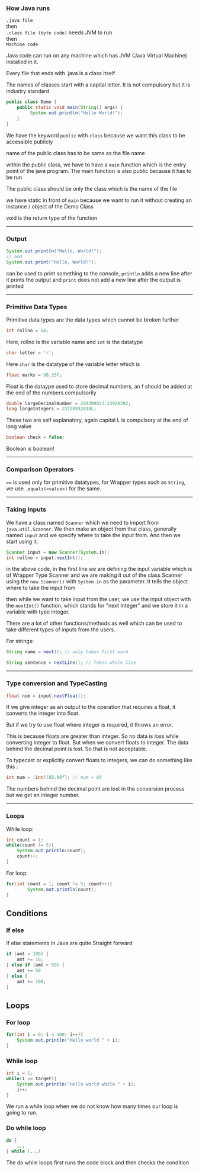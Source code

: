 ### How Java runs

`.java file`<br>then<br>`.class file (byte code)` needs JVM to run<br>then<br>`Machine code`

Java code can run on any machine which has JVM (Java Virtual Machine) installed in it.

Every file that ends with .java is a class itself

The names of classes start with a capital letter. It is not compulsory but it is industry standard

```java
public class Demo {
    public static void main(String[] args) {
         System.out.println("Hello World!");
    }
}
```

We have the keyword `public` with `class` because we want this class to be accessible publicly

name of the public class has to be same as the file name

within the public class, we have to have a `main` function which is the entry point of the java program. The main function is also public because it has to be run 

The public class should be only the class which is the name of the file

we have static in front of `main` because we want to run it without creating an instance / object of the Demo Class

void is the return type of the function 

<hr>

### Output

```java
System.out.println("Hello, World!");
// and 
System.out.print("Hello, World!");
```

can be used to print something to the console, `println` adds a new line after it prints the output and `print` does not add a new line after the output is printed

<hr>

### Primitive Data Types

Primitive data types are the data types which cannot be broken further

```java
int rollno = 64;
```

Here, rollno is the variable name and `int` is the datatype

```java
char letter = 'r';
```

Here `char` is the datatype of the variable letter which is 

```java
float marks = 98.33f;
```

Float is the dataype used to store decimal numbers, an f should be added at the end of the numbers compulsorily

```java
double largeDecimalNumber = 289389023.23920392;
long largeIntegers = 23728932838L;
```

These two are self explanatory, again capital L is compulsory at the end of long value

```java
boolean check = false;
```

Boolean is boolean!

<hr>

### Comparison Operators

`==` is used only for primitive datatypes, for Wrapper types such as `String`, we use `.equals(<value>)` for the same.

<hr>

### Taking Inputs

We have a class named `Scanner` which we need to import from `java.util.Scanner`. We then make an object from that class, generally named `input` and we specify where to take the input from. And then we start using it.

```java
Scanner input = new Scanner(System.in);
int rollno = input.nextInt();
```

in the above code, in the first line we are defining the input variable which is of Wrapper Type Scanner and we are making it out of the class Scanner using the `new Scanner()` with `System.in` as the parameter. It tells the object where to take the input from

then while we want to take input from the user, we use the input object with the `nextInt()` function, which stands for "next Integer" and we store it in a variable with type integer.

There are a lot of other functions/methods as well which can be used to take different types of inputs from the users.

For strings:

```java
String name = next(); // only takes first word
```

```java
String sentence = nextLine(); // Takes whole line
```

<hr>

### Type conversion and TypeCasting

```java
float num = input.nextFloat();
```

If we give integer as an output to the operation that requires a float, it converts the integer into float. 

But if we try to use float where integer is required, it throws an error.

This is because floats are greater than integer. So no data is loss while converting integer to float. But when we convert floats to integer. The data behind the decimal point is lost. So that is not acceptable.

To typecast or explicitly convert floats to integers, we can do something like this :

```java
int num = (int)(88.99f); // num = 88
```

The numbers behind the decimal point are lost in the conversion process but we get an integer number.

<hr>

### Loops

While loop: 

```java
int count = 1;
while(count != 5){
    System.out.println(count);
    count++;
}
```

For loop: 

```java
for(int count = 1; count != 5; count++){
        System.out.println(count);
}
```

## Conditions

### If else

If else statements in Java are quite Straight forward

```java
if (amt > 100) {
    amt += 10;
} else if (amt > 50) {
    amt += 50
} else {
    amt += 100;
}
```

## Loops

### For loop 

```java
for(int i = 0; i < 100; i++){
    System.out.println("Hello world " + i);
}
```

### While loop 

```java
int i = 1;
while(i <= target){
    System.out.println("Hello world while " + i);
    i++;
}
```

We run a while loop when we do not know how many times our loop is going to run.

### Do while loop

```java
do {
    ...
} while (...)

```

The do while loops first runs the code block and then checks the condition